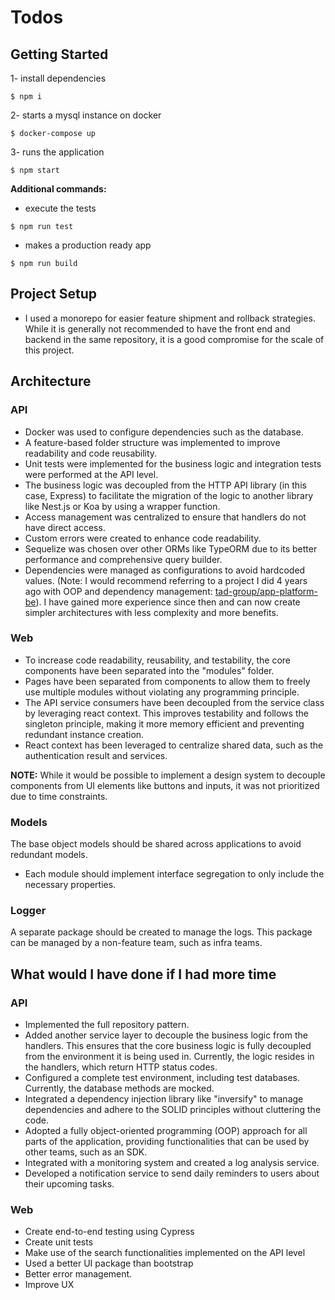 # Todos

## Getting Started

1- install dependencies

```
$ npm i
```

2- starts a mysql instance on docker

```
$ docker-compose up
```

3- runs the application

```
$ npm start
```

**Additional commands:**

- execute the tests

```
$ npm run test
```

- makes a production ready app

```
$ npm run build
```

## Project Setup

- I used a monorepo for easier feature shipment and rollback strategies. While it is generally not recommended to have the front end and backend in the same repository, it is a good compromise for the scale of this project.

## Architecture

### **API**

- Docker was used to configure dependencies such as the database.
- A feature-based folder structure was implemented to improve readability and code reusability.
- Unit tests were implemented for the business logic and integration tests were performed at the API level.
- The business logic was decoupled from the HTTP API library (in this case, Express) to facilitate the migration of the logic to another library like Nest.js or Koa by using a wrapper function.
- Access management was centralized to ensure that handlers do not have direct access.
- Custom errors were created to enhance code readability.
- Sequelize was chosen over other ORMs like TypeORM due to its better performance and comprehensive query builder.
- Dependencies were managed as configurations to avoid hardcoded values. (Note: I would recommend referring to a project I did 4 years ago with OOP and dependency management: [tad-group/app-platform-be](https://github.com/tad-group/app-platform-be)). I have gained more experience since then and can now create simpler architectures with less complexity and more benefits.

### Web

- To increase code readability, reusability, and testability, the core components have been separated into the "modules" folder.
- Pages have been separated from components to allow them to freely use multiple modules without violating any programming principle.
- The API service consumers have been decoupled from the service class by leveraging react context. This improves testability and follows the singleton principle, making it more memory efficient and preventing redundant instance creation.
- React context has been leveraged to centralize shared data, such as the authentication result and services.

**NOTE:** While it would be possible to implement a design system to decouple components from UI elements like buttons and inputs, it was not prioritized due to time constraints.

### Models

The base object models should be shared across applications to avoid redundant models.

- Each module should implement interface segregation to only include the necessary properties.

### Logger

A separate package should be created to manage the logs. This package can be managed by a non-feature team, such as infra teams.

## What would I have done if I had more time

### API

- Implemented the full repository pattern.
- Added another service layer to decouple the business logic from the handlers. This ensures that the core business logic is fully decoupled from the environment it is being used in. Currently, the logic resides in the handlers, which return HTTP status codes.
- Configured a complete test environment, including test databases. Currently, the database methods are mocked.
- Integrated a dependency injection library like "inversify" to manage dependencies and adhere to the SOLID principles without cluttering the code.
- Adopted a fully object-oriented programming (OOP) approach for all parts of the application, providing functionalities that can be used by other teams, such as an SDK.
- Integrated with a monitoring system and created a log analysis service.
- Developed a notification service to send daily reminders to users about their upcoming tasks.

### Web

- Create end-to-end testing using Cypress
- Create unit tests
- Make use of the search functionalities implemented on the API level
- Used a better UI package than bootstrap
- Better error management.
- Improve UX

